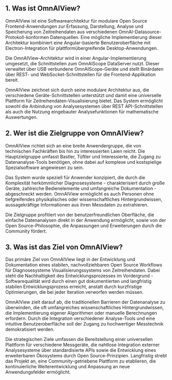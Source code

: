 ## 1. Was ist OmnAIView?

OmnAIView ist eine Softwarearchitektur für modulare Open Source Frontend-Anwendungen zur Erfassung, Darstellung, Analyse und Speicherung von Zeitreihendaten aus verschiedenen OmnAI-Datasource-Protokoll-konformen Datenquellen.
Eine mögliche Implementierung dieser Architektur kombiniert eine Angular-basierte Benutzeroberfläche mit Electron-Integration für plattformübergreifende Desktop-Anwendungen.

Die OmnAIView-Architektur wird in einer Angular-Implementierung umgesetzt, die Schnittstellen zum OmnAIScope DataServer nutzt.
Dieser verwaltet über USB verbundene OmnAIScope-Geräte und stellt Binärdaten über REST- und WebSocket-Schnittstellen für die Frontend-Applikation bereit.

OmnAIView zeichnet sich durch seine modulare Architektur aus, die verschiedene Geräte-Schnittstellen unterstützt und damit eine universelle Plattform für Zeitreihendaten-Visualisierung bietet.
Das System ermöglicht sowohl die Anbindung von Analysesystemen über REST API-Schnittstellen als auch die Nutzung eingebauter Analysefunktionen für mathematische Auswertungen.

## 2. Wer ist die Zielgruppe von OmnAIView?

OmnAIView richtet sich an eine breite Anwendergruppe, die von technischen Fachkräften bis hin zu interessierten Laien reicht. 
Die Hauptzielgruppe umfasst Bastler, Tüftler und Interessierte, die Zugang zu Datenanalyse-Tools benötigen, ohne dabei auf komplexe und kostspielige Spezialsoftware angewiesen zu sein.

Das System wurde speziell für Anwender konzipiert, die durch die Komplexität herkömmlicher Diagnosesysteme - charakterisiert durch große Geräte, zahlreiche Bedienelemente und umfangreiche Dokumentation - abgeschreckt werden.
OmnAIView ermöglicht es auch Personen ohne tiefgreifendes physikalisches oder wissenschaftliches Hintergrundwissen, aussagekräftige Informationen aus ihren Messdaten zu extrahieren.

Die Zielgruppe profitiert von der benutzerfreundlichen Oberfläche, die einfache Datenanalysen direkt in der Anwendung ermöglicht, sowie von der Open Source-Philosophie, die Anpassungen und Erweiterungen durch die Community fördert.

## 3. Was ist das Ziel von OmnAIView?

Das primäre Ziel von OmnAIView liegt in der Entwicklung und Dokumentation eines stabilen, nachvollziehbaren Open Source Workflows für Diagnosesysteme Visualisierungssystems von Zeitreihendaten. Dabei steht die Nachhaltigkeit des Entwicklungsprozesses im Vordergrund - Softwarequalität wird durch einen gut dokumentierten und langfristig stabilen Entwicklungsprozess erreicht, anstatt durch kurzfristige Optimierungen, die bei jeder Iteration verworfen werden müssen.

OmnAIView zielt darauf ab, die traditionellen Barrieren der Datenanalyse zu überwinden, die oft umfangreiches wissenschaftliches Hintergrundwissen, die Implementierung eigener Algorithmen oder manuelle Berechnungen erfordern.
Durch die Integration verschiedener Analyse-Tools und eine intuitive Benutzeroberfläche soll der Zugang zu hochwertiger Messtechnik demokratisiert werden.

Die strategischen Ziele umfassen die Bereitstellung einer universellen Plattform für verschiedene Messgeräte, die nahtlose Integration externer Analysesysteme über standardisierte APIs sowie die Entwicklung eines erweiterbaren Ökosystems durch Open Source-Prinzipien.
Langfristig strebt das Projekt an, eine Community-getriebene Plattform zu etablieren, die kontinuierliche Weiterentwicklung und Anpassung an neue Anwendungsfelder ermöglicht.
